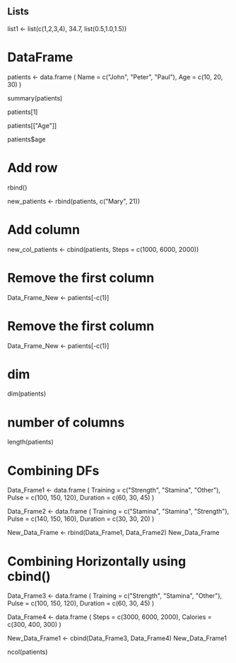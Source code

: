 ## Lists
list1 <- list(c(1,2,3,4), 34.7, list(0.5,1.0,1.5))

# DataFrame
patients <- data.frame (
  Name = c("John", "Peter", "Paul"),
  Age = c(10, 20, 30)
)

summary(patients)

patients[1]

patients[["Age"]]

patients$age

# Add row
rbind()

new_patients <- rbind(patients, c("Mary", 21))

# Add column
new_col_patients <- cbind(patients, Steps = c(1000, 6000, 2000))

# Remove the first column
Data_Frame_New <- patients[-c(1)]

# Remove the first column
Data_Frame_New <- patients[-c(1)]

# dim
dim(patients)

# number of columns
length(patients)

# Combining DFs
Data_Frame1 <- data.frame (
  Training = c("Strength", "Stamina", "Other"),
  Pulse = c(100, 150, 120),
  Duration = c(60, 30, 45)
)

Data_Frame2 <- data.frame (
  Training = c("Stamina", "Stamina", "Strength"),
  Pulse = c(140, 150, 160),
  Duration = c(30, 30, 20)
)

New_Data_Frame <- rbind(Data_Frame1, Data_Frame2)
New_Data_Frame

# Combining Horizontally using cbind()
Data_Frame3 <- data.frame (
  Training = c("Strength", "Stamina", "Other"),
  Pulse = c(100, 150, 120),
  Duration = c(60, 30, 45)
)

Data_Frame4 <- data.frame (
  Steps = c(3000, 6000, 2000),
  Calories = c(300, 400, 300)
)

New_Data_Frame1 <- cbind(Data_Frame3, Data_Frame4)
New_Data_Frame1

ncol(patients)

